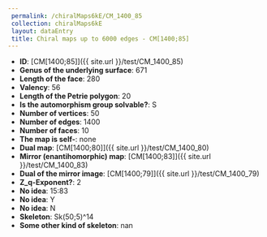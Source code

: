 ```yaml
--- 
 permalink: /chiralMaps6kE/CM_1400_85 
 collection: chiralMaps6kE
 layout: dataEntry
 title: Chiral maps up to 6000 edges - CM[1400;85]
---
```


- **ID**: [CM[1400;85]]({{ site.url }}/test/CM_1400_85)
- **Genus of the underlying surface**: 671
- **Length of the face**: 280
- **Valency**: 56
- **Length of the Petrie polygon**: 20
- **Is the automorphism group solvable?**: S
- **Number of vertices**: 50
- **Number of edges**: 1400
- **Number of faces**: 10
- **The map is self-**: none
- **Dual map**: [CM[1400;80]]({{ site.url }}/test/CM_1400_80)
- **Mirror (enantihomorphic) map**: [CM[1400;83]]({{ site.url }}/test/CM_1400_83)
- **Dual of the mirror image**: [CM[1400;79]]({{ site.url }}/test/CM_1400_79)
- **Z_q-Exponent?**: 2
- **No idea**:  15:83
- **No idea**: Y
- **No idea**: N
- **Skeleton**: Sk(50;5)^14
- **Some other kind of skeleton**: nan
